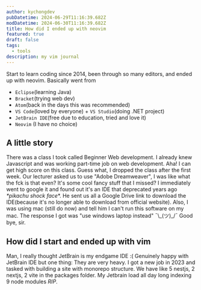 ```yaml
---
author: kychongdev
pubDatetime: 2024-06-29T11:16:39.682Z
modDatetime: 2024-06-30T11:16:39.682Z
title: How did I ended up with neovim
featured: true
draft: false
tags:
  - tools
description: my vim journal
---
```


Start to learn coding since 2014, been through so many editors, and ended up with neovim.
Basically went from

- `Eclipse`(learning Java)
- `Bracket`(trying web dev)
- `Atom`(back in the days this was recommended)
- `VS Code`(loved by everyone) + `VS Studio`(doing .NET project)
- `JetBrain IDE`(free due to education, tried and love it)
- `Neovim` (I have no choice)

## A little story

There was a class I took called Beginner Web development. I already knew Javascript and was working part-time job on
web development. Aha! I can get high score on this class. Guess what, I dropped the class after the first week.
Our lecturer asked us to use "Adobe Dreamweaver", I was like what the fck is that even? It's some cool fancy stuff that I missed?
I immediately went to google it and found out it's an IDE that deprecated years ago _\*pikachu shock face_\*.
He sent us all a Google Drive link to download the IDE(because it's no longer able to download from official website).
Also, I was using mac (still do now) and tell him I can't run this software on my mac. The response I got was "use
windows laptop instead" ¯\\\_(ツ)\_/¯ Good bye, sir.

## How did I start and ended up with vim

Man, I really thought JetBrain is my endgame IDE :( Genuinely happy with JetBrain IDE but one thing: They are very heavy.
I got a new job in 2023 and tasked with building a site with monorepo structure. We have like 5 nestjs,
2 nextjs, 2 vite in the packages folder. My Jetbrain load all day long indexing 9 node modules _RIP_.
